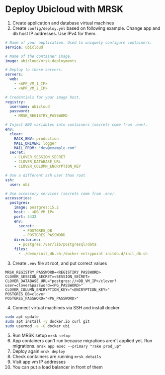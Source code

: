 # Deploy Ubicloud with MRSK
1. Create application and database virtual machines
2. Create `config/deploy.yml` based on following example. Change app and db host IP addresses. Use IPv4 for them.
```yaml
# Name of your application. Used to uniquely configure containers.
service: ubicloud

# Name of the container image.
image: ubicloud/mrsk-deployments

# Deploy to these servers.
servers:
  web:
    - <APP_VM_1_IP>
    - <APP_VM_2_IP>

# Credentials for your image host.
registry:
  username: ubicloud
  password:
    - MRSK_REGISTRY_PASSWORD

# Inject ENV variables into containers (secrets come from .env).
env:
  clear:
    RACK_ENV: production
    MAIL_DRIVER: logger
    MAIL_FROM: "dev@example.com"
  secret:
    - CLOVER_SESSION_SECRET
    - CLOVER_DATABASE_URL
    - CLOVER_COLUMN_ENCRYPTION_KEY

# Use a different ssh user than root
ssh:
  user: ubi

# Use accessory services (secrets come from .env).
accessories:
  postgres:
    image: postgres:15.2
    host: - <DB_VM_IP>
    port: 5432
    env:
      secret:
        - POSTGRES_DB
        - POSTGRES_PASSWORD
    directories:
      - postgres:/var/lib/postgresql/data
    files:
      - ./demo/init_db.sh:/docker-entrypoint-initdb.d/init_db.sh
```
3. Create `.env` file at root, and put correct values
```
MRSK_REGISTRY_PASSWORD=<REGISTIRY_PASSWORD>
CLOVER_SESSION_SECRET=<SESSION_SECRET>
CLOVER_DATABASE_URL="postgres://<DB_VM_IP>/clover?user=clover&password=<PG_PASSWORD>"
CLOVER_COLUMN_ENCRYPTION_KEY="<ENCRYPTION_KEY>"
POSTGRES_DB=clover
POSTGRES_PASSWORD="<PG_PASSWORD>"
```
4. Connect virtual machines via SSH and install docker
```bash
sudo apt update
sudo apt install -y docker.io curl git
sudo usermod -a -G docker ubi
```
5. Run MRSK setup `mrsk setup`
6. App containers can't run because migrations aren't applied yet. Run migrations. `mrsk app exec --primary "rake prod_up"`
7. Deploy again `mrsk deploy`
8. Check containers are running `mrsk details`
9. Visit app vm IP addresses
10. You can put a load balancer in front of them

